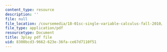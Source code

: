 ```yaml
---
content_type: resource
description: ''
file: null
file_location: /coursemedia/18-01sc-single-variable-calculus-fall-2010/8300bcd39662623e36face67d7110f51_Bv9kVDcj7yo.pdf
file_type: application/pdf
resourcetype: Document
title: 3play pdf file
uid: 8300bcd3-9662-623e-36fa-ce67d7110f51
---
```

